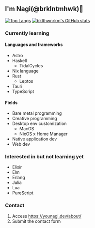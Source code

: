 ## I'm Nagi(@brklntmhwk)🍃

<!--
**brklntmhwk/brklntmhwk** is a ✨ _special_ ✨ repository because its `README.md` (this file) appears on your GitHub profile.

Here are some ideas to get you started:

- 🔭 I’m currently working on ...
- 🌱 I’m currently learning ...
- 👯 I’m looking to collaborate on ...
- 🤔 I’m looking for help with ...
- 💬 Ask me about ...
- 📫 How to reach me: ...
- 😄 Pronouns: ...
- ⚡ Fun fact: ...
-->

[![Top Langs](https://github-readme-stats.vercel.app/api/top-langs/?username=brklntmhwk&langs_count=10&layout=compact)](https://github.com/anuraghazra/github-readme-stats)
[![bklthwnrkm's GitHub stats](https://github-readme-stats.vercel.app/api?username=brklntmhwk)](https://github.com/anuraghazra/github-readme-stats)

### Currently learning

#### Languages and frameworks
- Astro
- Haskell
  - TidalCycles
- Nix language
- Rust
  - Leptos
- Tauri
- TypeScript

#### Fields
- Bare metal programming
- Creative programming
- Desktop env customization
  - MacOS
  - NixOS x Home Manager 
- Native application dev
- Web dev

### Interested in but not learning yet
- Elixir
- Elm
- Erlang
- Julia
- Lua
- PureScript

### Contact
1. Access https://younagi.dev/about/
2. Submit the contact form

